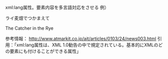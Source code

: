 xml:lang属性。要素内容を多言語対応をさせる
例）
<p xml:lang="ja">ライ麦畑でつかまえて</p>
<p xml:lang="en">The Catcher in the Rye</p>

参考情報：
http://www.atmarkit.co.jp/ait/articles/0103/24/news003.html
引用：「xml:lang属性は、XML 1.0勧告の中で規定されている。基本的にXMLのどの要素にも付けることができる属性」